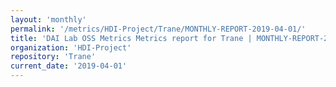 ```yaml
---
layout: 'monthly'
permalink: '/metrics/HDI-Project/Trane/MONTHLY-REPORT-2019-04-01/'
title: 'DAI Lab OSS Metrics Metrics report for Trane | MONTHLY-REPORT-2019-04-01'
organization: 'HDI-Project'
repository: 'Trane'
current_date: '2019-04-01'
---
```

